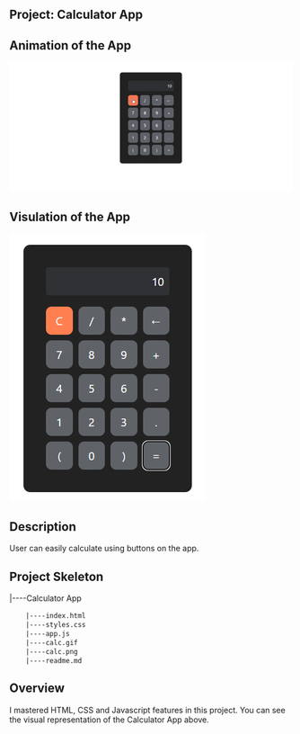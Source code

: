 

## Project: Calculator App



## Animation of the App

![image](./calc.gif)

## Visulation of the App

![image](./calc.png)

## Description
User can easily calculate using buttons on the app.

## Project Skeleton

|----Calculator App

        |----index.html
        |----styles.css
        |----app.js
        |----calc.gif
        |----calc.png
        |----readme.md
## Overview
I mastered HTML, CSS and Javascript features in this project. You can see the visual representation of the Calculator App above.




